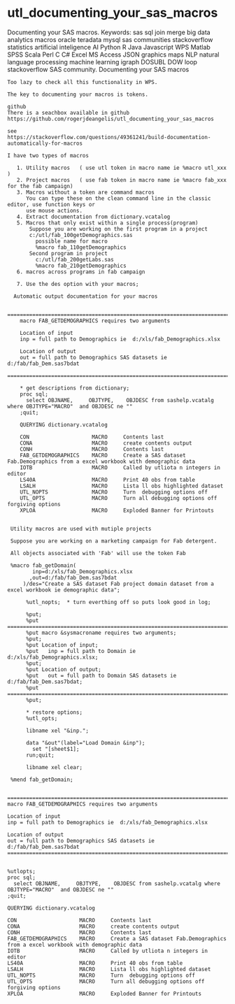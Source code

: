 # utl_documenting_your_sas_macros
Documenting your SAS macros. Keywords: sas sql join merge big data analytics macros oracle teradata mysql sas communities stackoverflow statistics artificial inteligence AI Python R Java Javascript WPS Matlab SPSS Scala Perl C C# Excel MS Access JSON graphics maps NLP natural language processing machine learning igraph DOSUBL DOW loop stackoverflow SAS community.
    Documenting your SAS macros

    Too lazy to check all this functionality in WPS.

    The key to documenting your macros is tokens.

    github
    There is a seachbox available in github
    https://github.com/rogerjdeangelis/utl_documenting_your_sas_macros

    see
    https://stackoverflow.com/questions/49361241/build-documentation-automatically-for-macros

    I have two types of macros

       1. Utility macros   ( use utl token in macro name ie %macro utl_xxx )
       2. Project macros   ( use fab token in macro name ie %macro fab_xxx for the fab campaign)
       3. Macros without a token are command macros
          You can type these on the clean command line in the classic editor, use function keys or
          use mouse actions.
       4. Extract documentation from dictionary.vcatalog
       5. Macros that only exist within a single process(program)
           Suppose you are working on the first program in a project
           c:/utl/fab_100getDemographics.sas
             possible name for macro
             %macro fab_110getDemographics
           Second program in project
             c:/utl/fab_200getLabs.sas
             %macro fab_210getDemographics
       6. macros across programs in fab campaign

       7. Use the des option with your macros;

      Automatic output documentation for your macros

        =========================================================================
        macro FAB_GETDEMOGRAPHICS requires two arguments

        Location of input
        inp = full path to Demographics ie  d:/xls/fab_Demographics.xlsx

        Location of output
        out = full path to Demographics SAS datasets ie  d:/fab/fab_Dem.sas7bdat
        =========================================================================

        * get descriptions from dictionary;
        proc sql;
          select OBJNAME,     OBJTYPE,    OBJDESC from sashelp.vcatalg where OBJTYPE="MACRO"  and OBJDESC ne ""
        ;quit;

        QUERYING dictionary.vcatalog

        CON                    MACRO     Contents last
        CONA                   MACRO     create contents output
        CONH                   MACRO     Contents last
        FAB_GETDEMOGRAPHICS    MACRO     Create a SAS dataset Fab.Demographics from a excel workbook with demographic data
        IOTB                   MACRO     Called by utliota n integers in editor
        LS40A                  MACRO     Print 40 obs from table
        LSALH                  MACRO     Lista ll obs highlighted dataset
        UTL_NOPTS              MACRO     Turn  debugging options off
        UTL_OPTS               MACRO     Turn all debugging options off forgiving options
        XPLOA                  MACRO     Exploded Banner for Printouts


     Utility macros are used with mutiple projects

     Suppose you are working on a marketing campaign for Fab detergent.

     All objects associated with 'Fab' will use the token Fab

     %macro fab_getDomain(
            inp=d:/xls/fab_Demographics.xlsx
           ,out=d:/fab/fab_Dem.sas7bdat
         )/des="Create a SAS dataset Fab project domain dataset from a excel workbook ie demographic data";

          %utl_nopts;  * turn everthing off so puts look good in log;

          %put;
          %put =========================================================================;
          %put macro &sysmacroname requires two arguments;
          %put;
          %put Location of input;
          %put   inp = full path to Domain ie  d:/xls/fab_Demographics.xlsx;
          %put;
          %put Location of output;
          %put   out = full path to Domain SAS datasets ie  d:/fab/fab_Dem.sas7bdat;
          %put =========================================================================;
          %put;

          * restore options;
          %utl_opts;

          libname xel "&inp.";

          data "&out"(label="Load Domain &inp");
            set "[sheet$1];
          run;quit;

          libname xel clear;

     %mend fab_getDomain;


    =========================================================================
    macro FAB_GETDEMOGRAPHICS requires two arguments

    Location of input
    inp = full path to Demographics ie  d:/xls/fab_Demographics.xlsx

    Location of output
    out = full path to Demographics SAS datasets ie  d:/fab/fab_Dem.sas7bdat
    =========================================================================


    %utlopts;
    proc sql;
      select OBJNAME,     OBJTYPE,    OBJDESC from sashelp.vcatalg where OBJTYPE="MACRO"  and OBJDESC ne ""
    ;quit;

    QUERYING dictionary.vcatalog

    CON                    MACRO     Contents last
    CONA                   MACRO     create contents output
    CONH                   MACRO     Contents last
    FAB_GETDEMOGRAPHICS    MACRO     Create a SAS dataset Fab.Demographics from a excel workbook with demographic data
    IOTB                   MACRO     Called by utliota n integers in editor
    LS40A                  MACRO     Print 40 obs from table
    LSALH                  MACRO     Lista ll obs highlighted dataset
    UTL_NOPTS              MACRO     Turn  debugging options off
    UTL_OPTS               MACRO     Turn all debugging options off forgiving options
    XPLOA                  MACRO     Exploded Banner for Printouts


